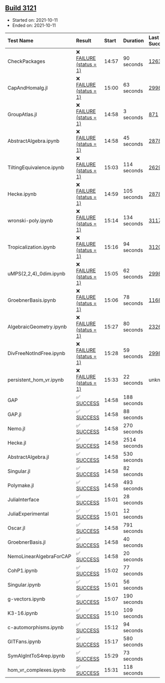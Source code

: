 ## [Build 3121](https://oscarci.mathematik.uni-kl.de/job/oscar-stable/3121/)

* Started on: 2021-10-11
* Ended on: 2021-10-11

| Test Name    | Result | Start | Duration | Last Success | First Failure |
|:-------------|:-------|:------|:---------|:-------------|:--------------|
| CheckPackages | ❌ [FAILURE (status = 1)](https://oscarci.mathematik.uni-kl.de/job/oscar-stable/3121/artifact/logs/build-3121/CheckPackages.log) | 14:57 | 90 seconds | [1263](https://oscarci.mathematik.uni-kl.de/job/oscar-stable/1263/) | [1264](https://oscarci.mathematik.uni-kl.de/job/oscar-stable/1264/) |
| CapAndHomalg.jl | ❌ [FAILURE (status = 1)](https://oscarci.mathematik.uni-kl.de/job/oscar-stable/3121/artifact/logs/build-3121/CapAndHomalg.jl.log) | 15:00 | 63 seconds | [2998](https://oscarci.mathematik.uni-kl.de/job/oscar-stable/2998/) | [2999](https://oscarci.mathematik.uni-kl.de/job/oscar-stable/2999/) |
| GroupAtlas.jl | ❌ [FAILURE (status = 1)](https://oscarci.mathematik.uni-kl.de/job/oscar-stable/3121/artifact/logs/build-3121/GroupAtlas.jl.log) | 14:58 | 3 seconds | [871](https://oscarci.mathematik.uni-kl.de/job/oscar-stable/871/) | [872](https://oscarci.mathematik.uni-kl.de/job/oscar-stable/872/) |
| AbstractAlgebra.ipynb | ❌ [FAILURE (status = 1)](https://oscarci.mathematik.uni-kl.de/job/oscar-stable/3121/artifact/logs/build-3121/AbstractAlgebra.ipynb.log) | 14:58 | 45 seconds | [2878](https://oscarci.mathematik.uni-kl.de/job/oscar-stable/2878/) | [2879](https://oscarci.mathematik.uni-kl.de/job/oscar-stable/2879/) |
| TiltingEquivalence.ipynb | ❌ [FAILURE (status = 1)](https://oscarci.mathematik.uni-kl.de/job/oscar-stable/3121/artifact/logs/build-3121/TiltingEquivalence.ipynb.log) | 15:03 | 114 seconds | [2629](https://oscarci.mathematik.uni-kl.de/job/oscar-stable/2629/) | [2630](https://oscarci.mathematik.uni-kl.de/job/oscar-stable/2630/) |
| Hecke.ipynb | ❌ [FAILURE (status = 1)](https://oscarci.mathematik.uni-kl.de/job/oscar-stable/3121/artifact/logs/build-3121/Hecke.ipynb.log) | 14:59 | 105 seconds | [2878](https://oscarci.mathematik.uni-kl.de/job/oscar-stable/2878/) | [2879](https://oscarci.mathematik.uni-kl.de/job/oscar-stable/2879/) |
| wronski-poly.ipynb | ❌ [FAILURE (status = 1)](https://oscarci.mathematik.uni-kl.de/job/oscar-stable/3121/artifact/logs/build-3121/wronski-poly.ipynb.log) | 15:14 | 134 seconds | [3117](https://oscarci.mathematik.uni-kl.de/job/oscar-stable/3117/) | [3118](https://oscarci.mathematik.uni-kl.de/job/oscar-stable/3118/) |
| Tropicalization.ipynb | ❌ [FAILURE (status = 1)](https://oscarci.mathematik.uni-kl.de/job/oscar-stable/3121/artifact/logs/build-3121/Tropicalization.ipynb.log) | 15:16 | 94 seconds | [3120](https://oscarci.mathematik.uni-kl.de/job/oscar-stable/3120/) | [3121](https://oscarci.mathematik.uni-kl.de/job/oscar-stable/3121/) |
| uMPS(2,2,4)_0dim.ipynb | ❌ [FAILURE (status = 1)](https://oscarci.mathematik.uni-kl.de/job/oscar-stable/3121/artifact/logs/build-3121/uMPS-2-2-4-_0dim.ipynb.log) | 15:05 | 62 seconds | [2998](https://oscarci.mathematik.uni-kl.de/job/oscar-stable/2998/) | [2999](https://oscarci.mathematik.uni-kl.de/job/oscar-stable/2999/) |
| GroebnerBasis.ipynb | ❌ [FAILURE (status = 1)](https://oscarci.mathematik.uni-kl.de/job/oscar-stable/3121/artifact/logs/build-3121/GroebnerBasis.ipynb.log) | 15:06 | 78 seconds | [1168](https://oscarci.mathematik.uni-kl.de/job/oscar-stable/1168/) | [1169](https://oscarci.mathematik.uni-kl.de/job/oscar-stable/1169/) |
| AlgebraicGeometry.ipynb | ❌ [FAILURE (status = 1)](https://oscarci.mathematik.uni-kl.de/job/oscar-stable/3121/artifact/logs/build-3121/AlgebraicGeometry.ipynb.log) | 15:27 | 80 seconds | [2326](https://oscarci.mathematik.uni-kl.de/job/oscar-stable/2326/) | [2327](https://oscarci.mathematik.uni-kl.de/job/oscar-stable/2327/) |
| DivFreeNotIndFree.ipynb | ❌ [FAILURE (status = 1)](https://oscarci.mathematik.uni-kl.de/job/oscar-stable/3121/artifact/logs/build-3121/DivFreeNotIndFree.ipynb.log) | 15:28 | 59 seconds | [2998](https://oscarci.mathematik.uni-kl.de/job/oscar-stable/2998/) | [2999](https://oscarci.mathematik.uni-kl.de/job/oscar-stable/2999/) |
| persistent_hom_vr.ipynb | ❌ [FAILURE (status = 1)](https://oscarci.mathematik.uni-kl.de/job/oscar-stable/3121/artifact/logs/build-3121/persistent_hom_vr.ipynb.log) | 15:33 | 22 seconds | unknown | unknown |
| GAP | ✅ [SUCCESS](https://oscarci.mathematik.uni-kl.de/job/oscar-stable/3121/artifact/logs/build-3121/GAP.log) | 14:58 | 188 seconds |  |  |
| GAP.jl | ✅ [SUCCESS](https://oscarci.mathematik.uni-kl.de/job/oscar-stable/3121/artifact/logs/build-3121/GAP.jl.log) | 14:58 | 88 seconds |  |  |
| Nemo.jl | ✅ [SUCCESS](https://oscarci.mathematik.uni-kl.de/job/oscar-stable/3121/artifact/logs/build-3121/Nemo.jl.log) | 14:58 | 270 seconds |  |  |
| Hecke.jl | ✅ [SUCCESS](https://oscarci.mathematik.uni-kl.de/job/oscar-stable/3121/artifact/logs/build-3121/Hecke.jl.log) | 14:58 | 2514 seconds |  |  |
| AbstractAlgebra.jl | ✅ [SUCCESS](https://oscarci.mathematik.uni-kl.de/job/oscar-stable/3121/artifact/logs/build-3121/AbstractAlgebra.jl.log) | 14:58 | 530 seconds |  |  |
| Singular.jl | ✅ [SUCCESS](https://oscarci.mathematik.uni-kl.de/job/oscar-stable/3121/artifact/logs/build-3121/Singular.jl.log) | 14:58 | 82 seconds |  |  |
| Polymake.jl | ✅ [SUCCESS](https://oscarci.mathematik.uni-kl.de/job/oscar-stable/3121/artifact/logs/build-3121/Polymake.jl.log) | 14:58 | 493 seconds |  |  |
| JuliaInterface | ✅ [SUCCESS](https://oscarci.mathematik.uni-kl.de/job/oscar-stable/3121/artifact/logs/build-3121/JuliaInterface.log) | 15:01 | 28 seconds |  |  |
| JuliaExperimental | ✅ [SUCCESS](https://oscarci.mathematik.uni-kl.de/job/oscar-stable/3121/artifact/logs/build-3121/JuliaExperimental.log) | 15:01 | 12 seconds |  |  |
| Oscar.jl | ✅ [SUCCESS](https://oscarci.mathematik.uni-kl.de/job/oscar-stable/3121/artifact/logs/build-3121/Oscar.jl.log) | 14:58 | 791 seconds |  |  |
| GroebnerBasis.jl | ✅ [SUCCESS](https://oscarci.mathematik.uni-kl.de/job/oscar-stable/3121/artifact/logs/build-3121/GroebnerBasis.jl.log) | 14:58 | 40 seconds |  |  |
| NemoLinearAlgebraForCAP | ✅ [SUCCESS](https://oscarci.mathematik.uni-kl.de/job/oscar-stable/3121/artifact/logs/build-3121/NemoLinearAlgebraForCAP.log) | 14:58 | 20 seconds |  |  |
| CohP1.ipynb | ✅ [SUCCESS](https://oscarci.mathematik.uni-kl.de/job/oscar-stable/3121/artifact/logs/build-3121/CohP1.ipynb.log) | 15:02 | 77 seconds |  |  |
| Singular.ipynb | ✅ [SUCCESS](https://oscarci.mathematik.uni-kl.de/job/oscar-stable/3121/artifact/logs/build-3121/Singular.ipynb.log) | 15:01 | 56 seconds |  |  |
| g-vectors.ipynb | ✅ [SUCCESS](https://oscarci.mathematik.uni-kl.de/job/oscar-stable/3121/artifact/logs/build-3121/g-vectors.ipynb.log) | 15:07 | 190 seconds |  |  |
| K3-16.ipynb | ✅ [SUCCESS](https://oscarci.mathematik.uni-kl.de/job/oscar-stable/3121/artifact/logs/build-3121/K3-16.ipynb.log) | 15:10 | 109 seconds |  |  |
| c-automorphisms.ipynb | ✅ [SUCCESS](https://oscarci.mathematik.uni-kl.de/job/oscar-stable/3121/artifact/logs/build-3121/c-automorphisms.ipynb.log) | 15:12 | 94 seconds |  |  |
| GITFans.ipynb | ✅ [SUCCESS](https://oscarci.mathematik.uni-kl.de/job/oscar-stable/3121/artifact/logs/build-3121/GITFans.ipynb.log) | 15:17 | 580 seconds |  |  |
| SymAlgIntToS4rep.ipynb | ✅ [SUCCESS](https://oscarci.mathematik.uni-kl.de/job/oscar-stable/3121/artifact/logs/build-3121/SymAlgIntToS4rep.ipynb.log) | 15:29 | 73 seconds |  |  |
| hom_vr_complexes.ipynb | ✅ [SUCCESS](https://oscarci.mathematik.uni-kl.de/job/oscar-stable/3121/artifact/logs/build-3121/hom_vr_complexes.ipynb.log) | 15:31 | 118 seconds |  |  |
